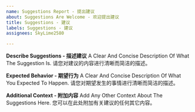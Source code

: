 ```yaml
---
name: Suggestions Report - 提出建议
about: Suggestions Are Welcome - 欢迎提出建议
title: Suggestions - 建议
labels: Suggestions - 建议
assignees: SkyLime2580

---
```


**Describe Suggestions - 描述建议**
A Clear And Concise Description Of What The Suggestion Is.
请您对建议的内容进行清晰而简洁的描述。

**Expected Behavior - 期望行为**
A Clear And Concise Description Of What You Expected To Happen.
请您对期望发生的事情进行清晰而简洁的描述。

**Additional Context - 附加内容**
Add Any Other Context About The Suggestions Here.
您可以在此处附加有关建议的任何其它内容。
